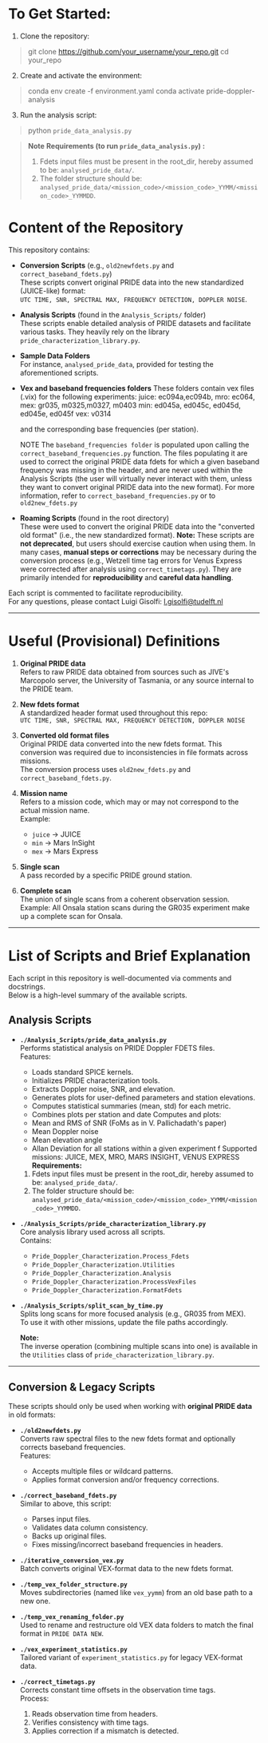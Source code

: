 # To Get Started: 
1) Clone the repository:

>git clone https://github.com/your_username/your_repo.git
>cd your_repo

2) Create and activate the environment:
>conda env create -f environment.yaml
>conda activate pride-doppler-analysis

3) Run the analysis script:
>python `pride_data_analysis.py`

>**Note**
> **Requirements (to run `pride_data_analysis.py`) :**
> 1) Fdets input files must be present in the root_dir, hereby assumed to be: `analysed_pride_data/`.
> 2) The folder structure should be: `analysed_pride_data/<mission_code>/<mission_code>_YYMM/<mission_code>_YYMMDD`. 

# Content of the Repository
This repository contains:

- **Conversion Scripts** (e.g., `old2newfdets.py` and `correct_baseband_fdets.py`)  
  These scripts convert original PRIDE data into the new standardized (JUICE-like) format:  
  `UTC TIME, SNR, SPECTRAL MAX, FREQUENCY DETECTION, DOPPLER NOISE`.

- **Analysis Scripts** (found in the `Analysis_Scripts/` folder)  
  These scripts enable detailed analysis of PRIDE datasets and facilitate various tasks. They heavily rely on the library `pride_characterization_library.py`.

- **Sample Data Folders**  
  For instance, `analysed_pride_data`, provided for testing the aforementioned scripts.

- **Vex and baseband frequencies folders**
  These folders contain vex files (.vix) for the following experiments:
  juice: ec094a,ec094b,
  mro: ec064,
  mex: gr035, m0325,m0327, m0403
  min: ed045a, ed045c, ed045d, ed045e, ed045f
  vex: v0314

  and the corresponding base frequencies (per station). 
  
  NOTE
  The `baseband_frequencies folder` is populated upon calling the `correct_baseband_frequencies.py` function.
  The files populating it are used to correct the original PRIDE data fdets for which a given baseband frequency was missing in the header, 
  and are never used within the Analysis Scripts (the user will virtually never interact with them, 
  unless they want to convert original PRIDE data into the new format).
  For more information, refer to `correct_baseband_frequencies.py` or to `old2new_fdets.py`

- **Roaming Scripts** (found in the root directory)  
  These were used to convert the original PRIDE data into the "converted old format" (i.e., the new standardized format).
  **Note:** These scripts are **not deprecated**, but users should exercise caution when using them. In many cases, **manual steps or corrections** may be necessary 
  during the conversion process (e.g., Wetzell time tag errors for Venus Express were corrected after analysis using `correct_timetags.py`). 
  They are primarily intended for **reproducibility** and **careful data handling**.

Each script is commented to facilitate reproducibility.  
For any questions, please contact Luigi Gisolfi: l.gisolfi@tudelft.nl

---
# Useful (Provisional) Definitions

1. **Original PRIDE data**  
   Refers to raw PRIDE data obtained from sources such as JIVE's Marcopolo server, the University of Tasmania, or any source internal to the PRIDE team.

2. **New fdets format**  
   A standardized header format used throughout this repo:  
   `UTC TIME, SNR, SPECTRAL MAX, FREQUENCY DETECTION, DOPPLER NOISE`

3. **Converted old format files**  
   Original PRIDE data converted into the new fdets format. This conversion was required due to inconsistencies in file formats across missions.  
   The conversion process uses `old2new_fdets.py` and `correct_baseband_fdets.py`.

4. **Mission name**  
   Refers to a mission code, which may or may not correspond to the actual mission name.  
   Example:
    - `juice` → JUICE
    - `min` → Mars InSight
    - `mex` → Mars Express

5. **Single scan**  
   A pass recorded by a specific PRIDE ground station.

6. **Complete scan**  
   The union of single scans from a coherent observation session.  
   Example: All Onsala station scans during the GR035 experiment make up a complete scan for Onsala.

---
# List of Scripts and Brief Explanation

Each script in this repository is well-documented via comments and docstrings.  
Below is a high-level summary of the available scripts.

## Analysis Scripts

- **`./Analysis_Scripts/pride_data_analysis.py`**  
  Performs statistical analysis on PRIDE Doppler FDETS files.  
  Features:
    - Loads standard SPICE kernels.
    - Initializes PRIDE characterization tools.
    - Extracts Doppler noise, SNR, and elevation.
    - Generates plots for user-defined parameters and station elevations.
    - Computes statistical summaries (mean, std) for each metric.
    - Combines plots per station and date
  Computes and plots:
    - Mean and RMS of SNR (FoMs as in V. Pallichadath's paper)
    - Mean Doppler noise
    - Mean elevation angle
    - Allan Deviation for all stations within a given experiment
f
    Supported missions: JUICE, MEX, MRO, MARS INSIGHT, VENUS EXPRESS
      **Requirements:**
  1) Fdets input files must be present in the root_dir, hereby assumed to be: `analysed_pride_data/`.
  2) The folder structure should be: `analysed_pride_data/<mission_code>/<mission_code>_YYMM/<mission_code>_YYMMDD`. 


- **`./Analysis_Scripts/pride_characterization_library.py`**  
  Core analysis library used across all scripts.  
  Contains:
    - `Pride_Doppler_Characterization.Process_Fdets`
    - `Pride_Doppler_Characterization.Utilities`
    - `Pride_Doppler_Characterization.Analysis`
    - `Pride_Doppler_Characterization.ProcessVexFiles`
    - `Pride_Doppler_Characterization.FormatFdets`

- **`./Analysis_Scripts/split_scan_by_time.py`**  
  Splits long scans for more focused analysis (e.g., GR035 from MEX).  
  To use it with other missions, update the file paths accordingly.

  **Note:**  
  The inverse operation (combining multiple scans into one) is available in the `Utilities` class of `pride_characterization_library.py`.

---

## Conversion & Legacy Scripts

These scripts should only be used when working with **original PRIDE data** in old formats:

- **`./old2newfdets.py`**  
  Converts raw spectral files to the new fdets format and optionally corrects baseband frequencies.  
  Features:
    - Accepts multiple files or wildcard patterns.
    - Applies format conversion and/or frequency corrections.

- **`./correct_baseband_fdets.py`**  
  Similar to above, this script:
    - Parses input files.
    - Validates data column consistency.
    - Backs up original files.
    - Fixes missing/incorrect baseband frequencies in headers.

- **`./iterative_conversion_vex.py`**  
  Batch converts original VEX-format data to the new fdets format.

- **`./temp_vex_folder_structure.py`**  
  Moves subdirectories (named like `vex_yymm`) from an old base path to a new one.

- **`./temp_vex_renaming_folder.py`**  
  Used to rename and restructure old VEX data folders to match the final format in `PRIDE DATA NEW`.

- **`./vex_experiment_statistics.py`**  
  Tailored variant of `experiment_statistics.py` for legacy VEX-format data.

- **`./correct_timetags.py`**  
  Corrects constant time offsets in the observation time tags.  
  Process:
    1. Reads observation time from headers.
    2. Verifies consistency with time tags.
    3. Applies correction if a mismatch is detected.
